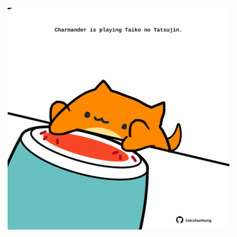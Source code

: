 <!-- built at 22/06/2024, 19:00:50 UTC -->
<p align="center">
  <img width="500" height="500" src="./ReadmeImage.svg">
</p>
